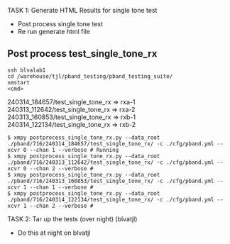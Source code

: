
TASK 1: Generate HTML Results for single tone test

- Post process single tone test
- Re run generate html file

## Post process test_single_tone_rx

```
ssh blvalab1
cd /warehouse/tjl/pband_testing/pband_testing_suite/
xmstart 
<cmd>
```

240314_184657/test_single_tone_rx => rxa-1
240313_112642/test_single_tone_rx => rxa-2
240313_160853/test_single_tone_rx => rxb-1
240314_122134/test_single_tone_rx => rxb-2
```
$ xmpy postprocess_single_tone_rx.py --data_root ./pband/716/240314_184657/test_single_tone_rx/ -c ./cfg/pband.yml --xcvr 0 --chan 1 --verbose # Running
$ xmpy postprocess_single_tone_rx.py --data_root ./pband/716/240313_112642/test_single_tone_rx/ -c ./cfg/pband.yml --xcvr 0 --chan 2 --verbose # 
$ xmpy postprocess_single_tone_rx.py --data_root ./pband/716/240313_160853/test_single_tone_rx/ -c ./cfg/pband.yml --xcvr 1 --chan 1 --verbose # 
$ xmpy postprocess_single_tone_rx.py --data_root ./pband/716/240314_122134/test_single_tone_rx/ -c ./cfg/pband.yml --xcvr 1 --chan 2 --verbose # 
```

TASK 2: Tar up the tests (over night) (blvatjl)
- Do this at night on blvatjl